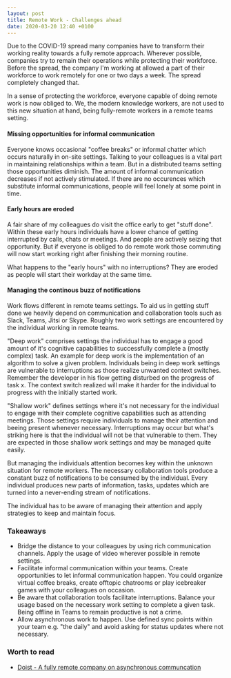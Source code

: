 ```yaml
---
layout: post
title: Remote Work - Challenges ahead
date: 2020-03-20 12:40 +0100
---
```

Due to the COVID-19 spread many companies have to transform their working reality towards a fully remote approach.
Wherever possible, companies try to remain their operations while protecting their workforce.
Before the spread, the company I'm working at allowed a part of their workforce to work remotely for one or two days a week.
The spread completely changed that.
<!--more-->

In a sense of protecting the workforce, everyone capable of doing remote work is now obliged to.
We, the modern knowledge workers, are not used to this new situation at hand, being fully-remote workers in a remote teams setting.

#### Missing opportunities for informal communication
Everyone knows occasional "coffee breaks" or informal chatter which occurs naturally in on-site settings.
Talking to your colleagues is a vital part in maintaining relationships within a team.
But in a distributed teams setting those opportunities diminish. The amount of informal communication decreases if not actively stimulated.
If there are no occurences which substitute informal communications, people will feel lonely at some point in time.

#### Early hours are eroded
A fair share of my colleagues do visit the office early to get "stuff done". Within these early hours individuals have a lower chance of getting interrupted by calls, chats or meetings. And people are actively seizing that opportunity.
But if everyone is obliged to do remote work those commuting will now start working right after finishing their morning routine. 

What happens to the "early hours" with no interruptions?
They are eroded as people will start their workday at the same time.

#### Managing the continous buzz of notifications
Work flows different in remote teams settings. To aid us in getting stuff done we heavily depend on communication and collaboration tools such as Slack, Teams, Jitsi or Skype. Roughly two work settings are encountered by the individual working in remote teams.

"Deep work" comprises settings the individual has to engage a good amount of it's cognitive capabilities to successfully complete a (mostly complex) task. An example for deep work is the implementation of an algorithm to solve a given problem.
Individuals being in deep work settings are vulnerable to interruptions as those realize unwanted context switches.
Remember the developer in his flow getting disturbed on the progress of task x. The context switch realized will make it harder for the individual to progress with the initially started work.

"Shallow work" defines settings where it's not necessary for the individual to engage with their complete cognitive capabilities such as attending meetings. Those settings require individuals to manage their attention and beeing present whenever necessary. Interruptions may occur but what's striking here is that the individual will not be that vulnerable to them. They are expected in those shallow work settings and may be managed quite easily.

But managing the individuals attention becomes key within the unknown situation for remote workers.
The necessary collaboration tools produce a constant buzz of notifications to be consumed by the individual.
Every individual produces new parts of information, tasks, updates which are turned into a never-ending stream of notifications.

The individual has to be aware of managing their attention and apply strategies to keep and maintain focus.


### Takeaways
* Bridge the distance to your colleagues by using rich communication channels. Apply the usage of video wherever possible in remote settings.
* Facilitate informal communication within your teams. Create opportunities to let informal communication happen. You could organize virtual coffee breaks, create offtopic chatrooms or play icebreaker games with your colleagues on occasion.
* Be aware that collaboration tools facilitate interruptions. Balance your usage based on the necessary work setting to complete a given task. Being offline in Teams to remain productive is not a crime.
* Allow asynchronous work to happen. Use defined sync points within your team e.g. "the daily" and avoid asking for status updates where not necessary.

### Worth to read
* [Doist - A fully remote company on asynchronous communcation](https://doist.com/blog/asynchronous-communication/)